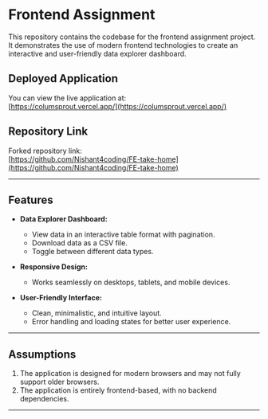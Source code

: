 
# Frontend Assignment  

This repository contains the codebase for the frontend assignment project. It demonstrates the use of modern frontend technologies to create an interactive and user-friendly data explorer dashboard.

## Deployed Application  

You can view the live application at:  
[https://columsprout.vercel.app/](https://columsprout.vercel.app/)  

## Repository Link  

Forked repository link:  
[https://github.com/Nishant4coding/FE-take-home](https://github.com/Nishant4coding/FE-take-home)  

---

## Features  

- **Data Explorer Dashboard:**  
  - View data in an interactive table format with pagination.  
  - Download data as a CSV file.  
  - Toggle between different data types.  

- **Responsive Design:**  
  - Works seamlessly on desktops, tablets, and mobile devices.  

- **User-Friendly Interface:**  
  - Clean, minimalistic, and intuitive layout.  
  - Error handling and loading states for better user experience.  

---

## Assumptions  

1. The application is designed for modern browsers and may not fully support older browsers.  
2. The application is entirely frontend-based, with no backend dependencies.  

---
